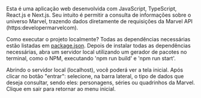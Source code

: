Esta é uma aplicação web desenvolvida com JavaScript, TypeScript, React.js e Next.js.
Seu intuito é permitir a consulta de informações sobre o universo Marvel, trazendo dados diretamente de requisições da Marvel API (https:developermarvelcom).

Como executar o projeto localmente?
Todas as dependências necessárias estão listadas em [package.json](package.json).
Depois de instalar todas as dependências necessárias, abra um servidor local utilizando um gerador de pacotes no terminal, como o NPM, executando 'npm run build' e 'npm run start'.

Abrindo o servidor local (localhost), você poderá ver a tela inicial.
Após clicar no botão "entrar": selecione, na barra lateral, o tipo de dados que deseja consultar, sendo eles: personagens, séries ou quadrinhos da Marvel.
Clique em sair para retornar ao menu inicial.
